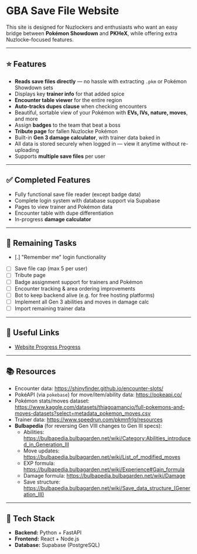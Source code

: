 # GBA Save File Website

This site is designed for Nuzlockers and enthusiasts who want an easy bridge between **Pokémon Showdown** and **PKHeX**, while offering extra Nuzlocke-focused features.

---

## ⭐️ Features

-  **Reads save files directly** — no hassle with extracting `.pkm` or Pokémon Showdown sets
- Displays key **trainer info** for that added spice
-  **Encounter table viewer** for the entire region
-  **Auto-tracks dupes clause** when checking encounters
-  Beautiful, sortable view of your Pokémon with **EVs, IVs, nature, moves**, and more
-  Assign **badges** to the team that beat a boss
-  **Tribute page** for fallen Nuzlocke Pokémon
-  Built-in **Gen 3 damage calculator**, with trainer data baked in
-  All data is stored securely when logged in — view it anytime without re-uploading
-  Supports **multiple save files** per user

---

## ✅ Completed Features

- Fully functional save file reader (except badge data)
- Complete login system with database support via Supabase
- Pages to view trainer and Pokémon data
- Encounter table with dupe differentiation
- In-progress **damage calculator**

---

## 🚧 Remaining Tasks

- [.] "Remember me" login functionality
- [ ] Save file cap (max 5 per user)
- [ ] Tribute page
- [ ] Badge assignment support for trainers and Pokémon
- [ ] Encounter tracking & area ordering improvements
- [ ] Bot to keep backend alive (e.g. for free hosting platforms)
- [ ] Implement all Gen 3 abilities and moves in damage calc
- [ ] Import remaining trainer data

---

## 🔗 Useful Links

- [Website Progress Progress]([https://www.notion.so/Damage-Calculator-1f1a8e985f438017a62ffa730e4e8803?pvs=21](https://ethereal-galliform-902.notion.site/GBA-save-file-website-1f1a8e985f4380d8bce7c44c68154b12?pvs=4))

---

## 📚 Resources

- Encounter data: https://shinyfinder.github.io/encounter-slots/
- PokéAPI (via `pokebase`) for move/item/ability data: https://pokeapi.co/
- Pokémon stats/moves dataset: https://www.kaggle.com/datasets/thiagoamancio/full-pokemons-and-moves-datasets?select=metadata_pokemon_moves.csv
- Trainer data: https://www.speedrun.com/pkmnfrlg/resources
- **Bulbapedia** (for reversing Gen VIII changes to Gen III specs):
  - Abilities: https://bulbapedia.bulbagarden.net/wiki/Category:Abilities_introduced_in_Generation_III
  - Move updates: https://bulbapedia.bulbagarden.net/wiki/List_of_modified_moves
  - EXP formula: https://bulbapedia.bulbagarden.net/wiki/Experience#Gain_formula
  - Damage formula: https://bulbapedia.bulbagarden.net/wiki/Damage
  - Save structure: https://bulbapedia.bulbagarden.net/wiki/Save_data_structure_(Generation_III)

---

## 🧰 Tech Stack

- **Backend:** Python + FastAPI
- **Frontend:** React + Node.js
- **Database:** Supabase (PostgreSQL)

